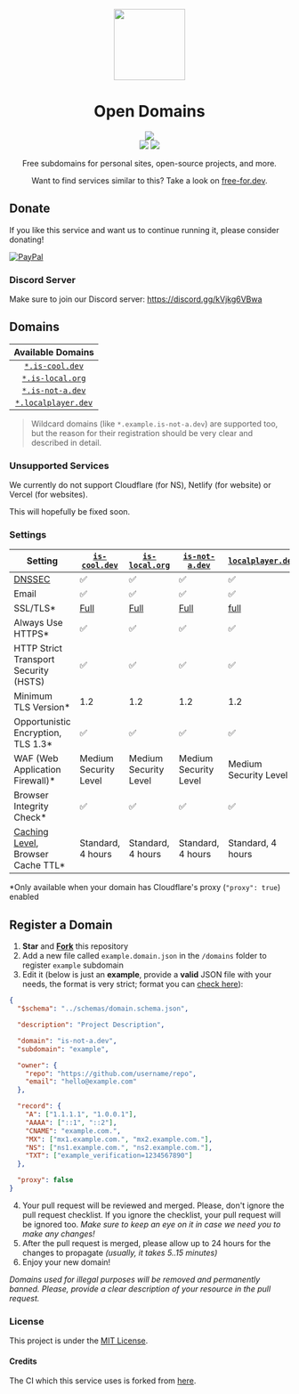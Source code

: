 <p align="center"><img src="https://raw.githubusercontent.com/open-domains/register/main/media/icon.png" height="128"></p>
<h1 align="center">Open Domains</h1>

<p align="center">
  <a href="https://github.com/open-domains/register/tree/main/domains"><img src="https://img.shields.io/github/directory-file-count/open-domains/register/domains?label=domains&style=for-the-badge&type=file"></a>
  <br>
  <a href="https://github.com/open-domains/register/issues"><img src="https://img.shields.io/github/issues-raw/open-domains/register?label=issues&style=for-the-badge"></a>
  <a href="https://github.com/open-domains/register/pulls"><img src="https://img.shields.io/github/issues-pr-raw/open-domains/register?label=pull%20requests&style=for-the-badge"></a>
</p>

<p align="center">Free subdomains for personal sites, open-source projects, and more.</p>
<p align="center">Want to find services similar to this? Take a look on <a href="https://free-for.dev/#/?id=domain">free-for.dev</a>.</p>

## Donate

If you like this service and want us to continue running it, please consider donating!

[![PayPal](https://www.paypalobjects.com/en_US/i/btn/btn_donateCC_LG.gif)](https://paypal.me/andrewstechyoutube)

### Discord Server
Make sure to join our Discord server:
https://discord.gg/kVjkg6VBwa

## Domains

| Available Domains |
|:-:|
| [`*.is-cool.dev`](https://is-cool.dev) |
| [`*.is-local.org`](https://is-local.org) |
| [`*.is-not-a.dev`](https://is-not-a.dev) |
| [`*.localplayer.dev`](https://localplayer.dev) |

> Wildcard domains (like `*.example.is-not-a.dev`) are supported too, but the reason for their registration should be very clear and described in detail.

[badge-cf]:https://shields.io/badge/%20-cloudflare-blue?logo=cloudflare&style=plastic?cacheSeconds=3600
[badge-dnssec]:https://shields.io/badge/%20-DNSSEC-blue?logo=moleculer&logoColor=white&style=plastic?cacheSeconds=3600
[badge-ssl]:https://shields.io/badge/SSL-Required-blue?style=plastic?cacheSeconds=3600

### Unsupported Services

We currently do not support Cloudflare (for NS), Netlify (for website) or Vercel (for websites).

This will hopefully be fixed soon.

### Settings

| Setting                                              | [`is-cool.dev`](https://is-cool.dev) | [`is-local.org`](https://is-local.org) | [`is-not-a.dev`](https://is-not-a.dev) | [`localplayer.dev`](https://localplayer.dev) |
|------------------------------------------------------|--------------------------------------|----------------------------------------|----------------------------------------|----------------------------------------------|
| [DNSSEC][dnssec]                                     | ✅                                   | ✅                                     | ✅                                     | ✅                                           |
| Email                                                | ✅                                   | ✅                                     | ✅                                     | ✅                                           |
| SSL/TLS*                                             | [Full][ssl-full]                     | [Full][ssl-full]                       | [Full][ssl-full]                       | [full][ssl-full]                             |
| Always Use HTTPS*                                    | ✅                                   | ✅                                     | ✅                                     | ✅                                           |
| HTTP Strict Transport Security (HSTS)                | ✅                                   | ✅                                     | ✅                                     | ✅                                           |
| Minimum TLS Version*                                 | 1.2                                  | 1.2                                    | 1.2                                    | 1.2                                          |
| Opportunistic Encryption, TLS 1.3*                   | ✅                                   | ✅                                     | ✅                                     | ✅                                           |
| WAF (Web Application Firewall)*                      | Medium Security Level                | Medium Security Level                  | Medium Security Level                  | Medium Security Level                        |
| Browser Integrity Check*                             | ✅                                   | ✅                                     | ✅                                     | ✅                                           |
| [Caching Level][caching-levels], Browser Cache TTL*  | Standard, 4 hours                    | Standard, 4 hours                      | Standard, 4 hours                      | Standard, 4 hours                            |

\*Only available when your domain has Cloudflare's proxy (`"proxy": true`) enabled

[dnssec]:https://developers.cloudflare.com/dns/additional-options/dnssec
[ssl-full]:https://developers.cloudflare.com/ssl/origin-configuration/ssl-modes/full/
[ssl-flex]:https://developers.cloudflare.com/ssl/origin-configuration/ssl-modes/flexible/
[caching-levels]:https://developers.cloudflare.com/cache/how-to/set-caching-levels
[crawler-hints]:https://blog.cloudflare.com/crawler-hints-how-cloudflare-is-reducing-the-environmental-impact-of-web-searches/
[http2]:https://www.cloudflare.com/website-optimization/http2/what-is-http2/
[http2-to-origin]:https://developers.cloudflare.com/cache/how-to/enable-http2-to-origin
[0rtt]:https://developers.cloudflare.com/fundamentals/network/0-rtt-connection-resumption/
[grpc]:https://support.cloudflare.com/hc/en-us/articles/360050483011
[pseudo-ipv4]:https://support.cloudflare.com/hc/en-us/articles/229666767

## Register a Domain

1. **Star** and **[Fork](https://github.com/open-domains/register/fork)** this repository
2. Add a new file called `example.domain.json` in the `/domains` folder to register `example` subdomain
3. Edit it (below is just an **example**, provide a **valid** JSON file with your needs, the format is very strict; format you can [check here](https://jsonlint.com)):

```json
{
  "$schema": "../schemas/domain.schema.json",

  "description": "Project Description",

  "domain": "is-not-a.dev",
  "subdomain": "example",

  "owner": {
    "repo": "https://github.com/username/repo",
    "email": "hello@example.com"
  },

  "record": {
    "A": ["1.1.1.1", "1.0.0.1"],
    "AAAA": ["::1", "::2"],
    "CNAME": "example.com.",
    "MX": ["mx1.example.com.", "mx2.example.com."],
    "NS": ["ns1.example.com.", "ns2.example.com."],
    "TXT": ["example_verification=1234567890"]
  },

  "proxy": false
}
```

4. Your pull request will be reviewed and merged. Please, don't ignore the pull request checklist. If you ignore the checklist, your pull request will be ignored too. _Make sure to keep an eye on it in case we need you to make any changes!_
5. After the pull request is merged, please allow up to 24 hours for the changes to propagate _(usually, it takes 5..15 minutes)_
6. Enjoy your new domain!

*Domains used for illegal purposes will be removed and permanently banned. Please, provide a clear description of your resource in the pull request.*

### License

This project is under the [MIT License](https://github.com/open-domains/register/blob/main/LICENSE).

#### Credits

The CI which this service uses is forked from [here](https://github.com/tarampampam/free-domains).
